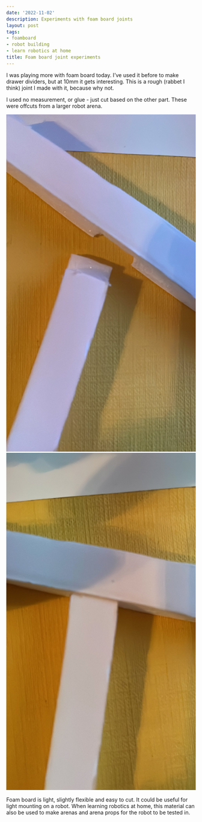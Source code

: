 ```yaml
---
date: '2022-11-02'
description: Experiments with foam board joints
layout: post
tags:
- foamboard
- robot building
- learn robotics at home
title: Foam board joint experiments
---
```

I was playing more with foam board today. I’ve used it before to make drawer dividers, but at 10mm it gets interesting. This is a rough (rabbet I think) joint I made with it, because why not.

I used no measurement, or glue - just cut based on the other part. These were offcuts from a larger robot arena.

![10 my white foam board scraps showing joint end and socket](/galleries/2022/11-02-foam-board-joint/foamboard-joint-parts.jpg)
![White 10mm foam board off cuts made into a joint. Rabbet joint I think](/galleries/2022/11-02-foam-board-joint/foamboard-joint-assembled.jpg)

Foam board is light, slightly flexible and easy to cut. It could be useful for light mounting on a robot. When learning robotics at home, this material can also be used to make arenas and arena props for the robot to be tested in.
